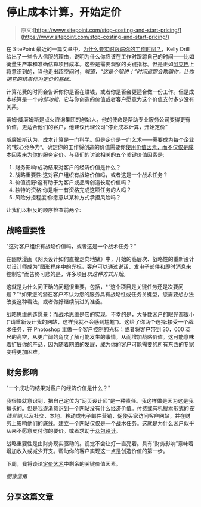 # 停止成本计算，开始定价

> 原文:[https://www.sitepoint.com/stop-costing-and-start-pricing/](https://www.sitepoint.com/stop-costing-and-start-pricing/)

在 SitePoint 最近的一篇文章中，[为什么要实时跟踪你的工作时间？](https://www.sitepoint.com/why-track-your-hours-in-real-time/ "Why Track Your Hours in Real Time?")，Kelly Drill 给出了一些令人信服的理由，说明为什么你应该在工作时跟踪自己的时间——比如衡量生产率和准确估算项目成本。这些是需要观察的关键指标。但是正如[阿克巴](http://www.facebook.com/pages/Admiral-Ackbar/46965829083 "Admiral Ackbar")上将意识到的，当他走出超空间时，*喊道，“这是个陷阱！”时间追踪会欺骗你，让你把它的结果作为定价的基础。*

计算花费的时间会告诉你你是否在赚钱，或者你是否会更适合做一份工作。但是成本核算是一个*内部功能*，它与你创造的价值或者客户愿意为这个价值支付多少没有关系。

蒂姆·威廉姆斯是点火咨询集团的创始人，他的使命是帮助专业服务公司变得更有价值，更适合他们的客户，他建议代理公司“停止成本计算，开始定价”

威廉姆斯认为，成本计算是一门科学。但是定价是一门艺术——需要成为每个企业的“核心竞争力”。确定你的工作将创造的价值需要你[使用价值因素，而不仅仅是成本因素来为你的服务定价](http://www.ignitiongroup.com/cognition/guides/how-use-value-factors-not-just-cost-factors-to-price-your-services/ "How use value factors, not just cost factors, to price your services | Ignition Consulting Group")。与我们的讨论相关的五个关键价值因素是:

1.  财务影响:成功结果对客户的经济价值是什么？
2.  战略重要性:这对客户组织有战略价值吗，或者这是一个战术任务？
3.  价值视野:这有助于为客户或品牌创造长期价值吗？
4.  独特的资格:你是唯一有资格完成这项任务的人吗？
5.  风险分担程度:你愿意以某种方式承担风险吗？

让我们以相反的顺序检查前两个:

## 战略重要性

"这对客户组织有战略价值吗，或者这是一个战术任务？"

在幽默漫画《网页设计如何直接走向地狱》中，开始的高层次、战略性的重新设计以设计师成为“图形程序中的光标，客户可以通过说话、发电子邮件和即时消息来控制它”而告终可悲的是，许多项目*以这种方式开始*。

这就是为什么问正确的问题很重要，包括，*“这个项目是关键任务还是次要问题？”*如果您的潜在客户不认为您的服务具有战略性或任务关键型，您需要想办法改变这种看法，或者做好继续前进的准备。

战略思维创造愿景；而战术思维是它的实现。不幸的是，大多数客户的眼光都很小(“请重新设计我的网站，这样我就不会感到尴尬”)。这给了你两个选择:接受一个战术任务，在 Photoshop 里做一个客户控制的光标；或者将客户带到 30，000 英尺的高空，从更广阔的角度了解可能发生的事情，从而增加战略价值。这可能意味着[扩展你的产品](https://www.sitepoint.com/landing-larger-clients-make-the-fourth-sale-first/ "Landing Larger Clients: Make the Fourth Sale First")，因为随着网络的发展，成为你的客户可能需要的所有东西的专家变得更加困难。

## 财务影响

"一个成功的结果对客户的经济价值是什么？"

我很快就意识到，把自己定位为“网页设计师”是一种责任。我这样做是因为这是我擅长的。但是我逐渐意识到一个网站没有什么经济价值。付费或有机搜索形式的*在线营销*,以及社交、本地、移动或电子邮件营销，促使买家访问客户网站，并在财务上影响他们的底线。建立一个网站仅仅是一个战术任务。这就是为什么客户似乎从来不愿意支付你的要价。或者求助于[众包设计](https://www.sitepoint.com/why-should-i-hire-you-when-i-can-crowdsource-it/ "“Why should I hire you when I can crowdsource it?”")。

战略重要性是由财务现实驱动的。视觉不会让灯一直亮着。具有“财务影响”意味着增加收入或减少开支。帮助你的客户实现这一点是创造价值的第一步。

下周，我将谈论[定价艺术](https://www.sitepoint.com/the-art-of-pricing)中剩余的关键价值因素。

*图像信用*

## 分享这篇文章